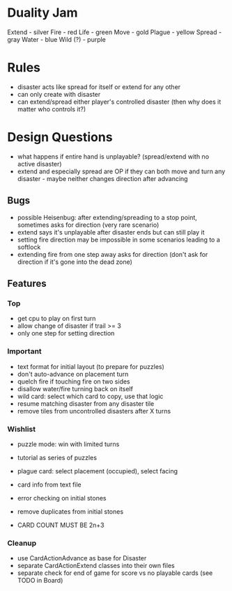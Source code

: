 # Duality Jam

Extend - silver
Fire - red
Life - green
Move - gold
Plague - yellow
Spread - gray
Water - blue
Wild (?) - purple

# Rules

- disaster acts like spread for itself or extend for any other
- can only create with disaster
- can extend/spread either player's controlled disaster (then why does it matter who controls it?)

# Design Questions

- what happens if entire hand is unplayable? (spread/extend with no active disaster)
- extend and especially spread are OP if they can both move and turn any disaster
        - maybe neither changes direction after advancing

## Bugs

- possible Heisenbug: after extending/spreading to a stop point, sometimes asks
  for direction (very rare scenario)
- extend says it's unplayable after disaster ends but can still play it
- setting fire direction may be impossible in some scenarios leading to a softlock
- extending fire from one step away asks for direction (don't ask for direction if it's gone into the dead zone)

## Features

### Top

- get cpu to play on first turn
- allow change of disaster if trail >= 3
- only one step for setting direction

### Important

- text format for initial layout (to prepare for puzzles)
- don't auto-advance on placement turn
- quelch fire if touching fire on two sides
- disallow water/fire turning back on itself
- wild card: select which card to copy, use that logic
- resume matching disaster from any disaster tile
- remove tiles from uncontrolled disasters after X turns

### Wishlist

- puzzle mode: win with limited turns
- tutorial as series of puzzles
- plague card: select placement (occupied), select facing
- card info from text file
- error checking on initial stones
- remove duplicates from initial stones

- CARD COUNT MUST BE 2n+3

### Cleanup

- use CardActionAdvance as base for Disaster
- separate CardActionExtend classes into their own files
- separate check for end of game for score vs no playable cards (see TODO in Board)
